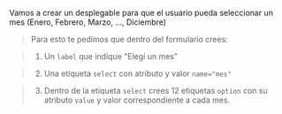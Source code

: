 Vamos a crear un desplegable para que el usuario pueda seleccionar un mes (Enero, Febrero, Marzo, ..., Diciembre)

> Para esto te pedimos que dentro del formulario crees:

> 1. Un `label` que indique "Elegí un mes"

> 2. Una etiqueta `select` con atributo y valor `name="mes"`

> 3. Dentro de la etiqueta `select` crees 12 etiquetas `option` con su atributo `value` y valor correspondiente a cada mes.